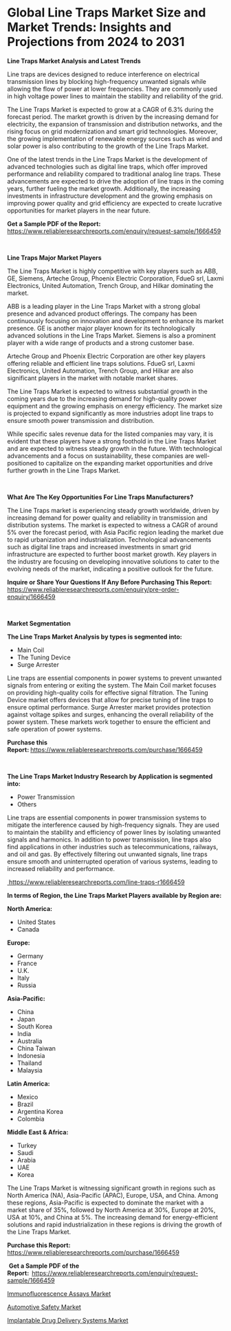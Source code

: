 <p><h1>Global Line Traps Market Size and Market Trends: Insights and Projections from 2024 to 2031</h1></p><p><strong>Line Traps Market Analysis and Latest Trends</strong></p>
<p><p>Line traps are devices designed to reduce interference on electrical transmission lines by blocking high-frequency unwanted signals while allowing the flow of power at lower frequencies. They are commonly used in high voltage power lines to maintain the stability and reliability of the grid.</p><p>The Line Traps Market is expected to grow at a CAGR of 6.3% during the forecast period. The market growth is driven by the increasing demand for electricity, the expansion of transmission and distribution networks, and the rising focus on grid modernization and smart grid technologies. Moreover, the growing implementation of renewable energy sources such as wind and solar power is also contributing to the growth of the Line Traps Market.</p><p>One of the latest trends in the Line Traps Market is the development of advanced technologies such as digital line traps, which offer improved performance and reliability compared to traditional analog line traps. These advancements are expected to drive the adoption of line traps in the coming years, further fueling the market growth. Additionally, the increasing investments in infrastructure development and the growing emphasis on improving power quality and grid efficiency are expected to create lucrative opportunities for market players in the near future.</p></p>
<p><strong>Get a Sample PDF of the Report:&nbsp;</strong> <a href="https://www.reliableresearchreports.com/enquiry/request-sample/1666459">https://www.reliableresearchreports.com/enquiry/request-sample/1666459</a></p>
<p>&nbsp;</p>
<p><strong>Line Traps Major Market Players</strong></p>
<p><p>The Line Traps Market is highly competitive with key players such as ABB, GE, Siemens, Arteche Group, Phoenix Electric Corporation, FdueG srl, Laxmi Electronics, United Automation, Trench Group, and Hilkar dominating the market.</p><p>ABB is a leading player in the Line Traps Market with a strong global presence and advanced product offerings. The company has been continuously focusing on innovation and development to enhance its market presence. GE is another major player known for its technologically advanced solutions in the Line Traps Market. Siemens is also a prominent player with a wide range of products and a strong customer base.</p><p>Arteche Group and Phoenix Electric Corporation are other key players offering reliable and efficient line traps solutions. FdueG srl, Laxmi Electronics, United Automation, Trench Group, and Hilkar are also significant players in the market with notable market shares.</p><p>The Line Traps Market is expected to witness substantial growth in the coming years due to the increasing demand for high-quality power equipment and the growing emphasis on energy efficiency. The market size is projected to expand significantly as more industries adopt line traps to ensure smooth power transmission and distribution.</p><p>While specific sales revenue data for the listed companies may vary, it is evident that these players have a strong foothold in the Line Traps Market and are expected to witness steady growth in the future. With technological advancements and a focus on sustainability, these companies are well-positioned to capitalize on the expanding market opportunities and drive further growth in the Line Traps Market.</p></p>
<p>&nbsp;</p>
<p><strong>What Are The Key Opportunities For Line Traps Manufacturers?</strong></p>
<p><p>The Line Traps market is experiencing steady growth worldwide, driven by increasing demand for power quality and reliability in transmission and distribution systems. The market is expected to witness a CAGR of around 5% over the forecast period, with Asia Pacific region leading the market due to rapid urbanization and industrialization. Technological advancements such as digital line traps and increased investments in smart grid infrastructure are expected to further boost market growth. Key players in the industry are focusing on developing innovative solutions to cater to the evolving needs of the market, indicating a positive outlook for the future.</p></p>
<p><strong>Inquire or Share Your Questions If Any Before Purchasing This Report:</strong> <a href="https://www.reliableresearchreports.com/enquiry/pre-order-enquiry/1666459">https://www.reliableresearchreports.com/enquiry/pre-order-enquiry/1666459</a></p>
<p>&nbsp;</p>
<p><strong>Market Segmentation</strong></p>
<p><strong>The Line Traps Market Analysis by types is segmented into:</strong></p>
<p><ul><li>Main Coil</li><li>The Tuning Device</li><li>Surge Arrester</li></ul></p>
<p><p>Line traps are essential components in power systems to prevent unwanted signals from entering or exiting the system. The Main Coil market focuses on providing high-quality coils for effective signal filtration. The Tuning Device market offers devices that allow for precise tuning of line traps to ensure optimal performance. Surge Arrester market provides protection against voltage spikes and surges, enhancing the overall reliability of the power system. These markets work together to ensure the efficient and safe operation of power systems.</p></p>
<p><strong>Purchase this Report:&nbsp;</strong><a href="https://www.reliableresearchreports.com/purchase/1666459">https://www.reliableresearchreports.com/purchase/1666459</a></p>
<p>&nbsp;</p>
<p><strong>The Line Traps Market Industry Research by Application is segmented into:</strong></p>
<p><ul><li>Power Transmission</li><li>Others</li></ul></p>
<p><p>Line traps are essential components in power transmission systems to mitigate the interference caused by high-frequency signals. They are used to maintain the stability and efficiency of power lines by isolating unwanted signals and harmonics. In addition to power transmission, line traps also find applications in other industries such as telecommunications, railways, and oil and gas. By effectively filtering out unwanted signals, line traps ensure smooth and uninterrupted operation of various systems, leading to increased reliability and performance.</p></p>
<p><a href="https://www.reliableresearchreports.com/line-traps-r1666459">&nbsp;https://www.reliableresearchreports.com/line-traps-r1666459</a></p>
<p><strong>In terms of Region, the Line Traps Market Players available by Region are:</strong></p>
<p>
    <p> <strong> North America: </strong>
        <ul>
            <li>United States</li>
            <li>Canada</li>
        </ul>
        </p> 
    <p> <strong> Europe: </strong>
        <ul>
            <li>Germany</li>
            <li>France</li>
            <li>U.K.</li>
            <li>Italy</li>
            <li>Russia</li>
        </ul>
        </p> 
    <p> <strong> Asia-Pacific: </strong>
        <ul>
            <li>China</li>
            <li>Japan</li>
            <li>South Korea</li>
            <li>India</li>
            <li>Australia</li>
            <li>China Taiwan</li>
            <li>Indonesia</li>
            <li>Thailand</li>
            <li>Malaysia</li>
        </ul>
        </p> 
    <p> <strong> Latin America: </strong>
        <ul>
            <li>Mexico</li>
            <li>Brazil</li>
            <li>Argentina Korea</li>
            <li>Colombia</li>
        </ul>
        </p> 
    <p> <strong> Middle East & Africa: </strong>
        <ul>
            <li>Turkey</li>
            <li>Saudi</li>
            <li>Arabia</li>
            <li>UAE</li>
            <li>Korea</li>
        </ul>
    </p>
    </p>
<p><p>The Line Traps Market is witnessing significant growth in regions such as North America (NA), Asia-Pacific (APAC), Europe, USA, and China. Among these regions, Asia-Pacific is expected to dominate the market with a market share of 35%, followed by North America at 30%, Europe at 20%, USA at 10%, and China at 5%. The increasing demand for energy-efficient solutions and rapid industrialization in these regions is driving the growth of the Line Traps Market.</p></p>
<p><strong>Purchase this Report: </strong><a href="https://www.reliableresearchreports.com/purchase/1666459">https://www.reliableresearchreports.com/purchase/1666459</a></p>
<p>&nbsp;<strong>Get a Sample PDF of the Report:&nbsp;&nbsp;</strong><a href="https://www.reliableresearchreports.com/enquiry/request-sample/1666459">https://www.reliableresearchreports.com/enquiry/request-sample/1666459</a></p>
<p><strong></strong></p>
<p><p><a href="https://www.linkedin.com/pulse/immunofluorescence-assays-market-analysis-sze-forecasted-a2aoe">Immunofluorescence Assays Market</a></p><p><a href="https://www.linkedin.com/pulse/automotive-safety-market-report-reveals-latest-trends-growth-v3sye">Automotive Safety Market</a></p><p><a href="https://www.linkedin.com/pulse/implantable-drug-delivery-systems-market-size-reveals-best-o42de">Implantable Drug Delivery Systems Market</a></p></p>